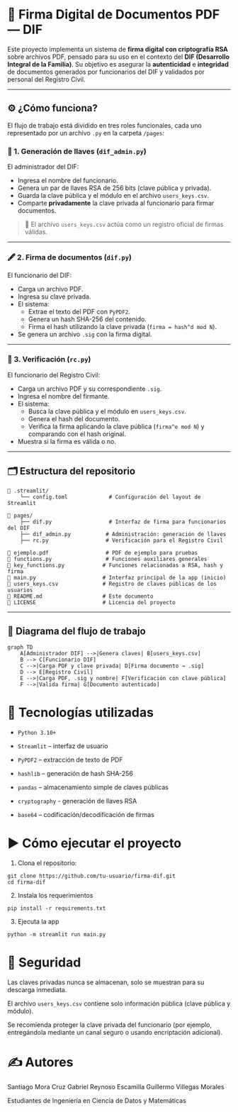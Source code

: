 # 📄 Firma Digital de Documentos PDF — DIF

Este proyecto implementa un sistema de **firma digital con criptografía RSA** sobre archivos PDF, pensado para su uso en el contexto del **DIF (Desarrollo Integral de la Familia)**. Su objetivo es asegurar la **autenticidad** e **integridad** de documentos generados por funcionarios del DIF y validados por personal del Registro Civil.

---

## ⚙️ ¿Cómo funciona?

El flujo de trabajo está dividido en tres roles funcionales, cada uno representado por un archivo `.py` en la carpeta `/pages`:

### 🔐 1. Generación de llaves (`dif_admin.py`)
El administrador del DIF:
- Ingresa el nombre del funcionario.
- Genera un par de llaves RSA de 256 bits (clave pública y privada).
- Guarda la clave pública y el módulo en el archivo `users_keys.csv`.
- Comparte **privadamente** la clave privada al funcionario para firmar documentos.

> 🔑 El archivo `users_keys.csv` actúa como un registro oficial de firmas válidas.

---

### 🖋️ 2. Firma de documentos (`dif.py`)
El funcionario del DIF:
- Carga un archivo PDF.
- Ingresa su clave privada.
- El sistema:
  - Extrae el texto del PDF con `PyPDF2`.
  - Genera un hash SHA-256 del contenido.
  - Firma el hash utilizando la clave privada (`firma = hash^d mod N`).
- Se genera un archivo `.sig` con la firma digital.

---

### 🧾 3. Verificación (`rc.py`)
El funcionario del Registro Civil:
- Carga un archivo PDF y su correspondiente `.sig`.
- Ingresa el nombre del firmante.
- El sistema:
  - Busca la clave pública y el módulo en `users_keys.csv`.
  - Genera el hash del documento.
  - Verifica la firma aplicando la clave pública (`firma^e mod N`) y comparando con el hash original.
- Muestra si la firma es válida o no.

---

## 🗂️ Estructura del repositorio

```
📁 .streamlit/
    └── config.toml             # Configuración del layout de Streamlit

📁 pages/
    ├── dif.py                  # Interfaz de firma para funcionarios del DIF
    ├── dif_admin.py           # Administración: generación de llaves
    ├── rc.py                  # Verificación para el Registro Civil

📄 ejemplo.pdf                  # PDF de ejemplo para pruebas
📄 functions.py                 # Funciones auxiliares generales
📄 key_functions.py            # Funciones relacionadas a RSA, hash y firma
📄 main.py                     # Interfaz principal de la app (inicio)
📄 users_keys.csv              # Registro de claves públicas de los usuarios
📄 README.md                   # Este documento
📄 LICENSE                     # Licencia del proyecto
```


---

## 🔄 Diagrama del flujo de trabajo

```mermaid
graph TD
    A[Administrador DIF] -->|Genera claves| B[users_keys.csv]
    B --> C[Funcionario DIF]
    C -->|Carga PDF y clave privada| D[Firma documento → .sig]
    D --> E[Registro Civil]
    E -->|Carga PDF, .sig y nombre| F[Verificación con clave pública]
    F -->|Valida firma| G[Documento autenticado]
```

# 🧪 Tecnologías utilizadas
* `Python 3.10+`

* `Streamlit` – interfaz de usuario

* `PyPDF2` – extracción de texto de PDF

* `hashlib` – generación de hash SHA-256

* `pandas` – almacenamiento simple de claves públicas

* `cryptography` - generación de llaves RSA

* `base64` – codificación/decodificación de firmas

# ▶️ Cómo ejecutar el proyecto

1. Clona el repositorio:

```
git clone https://github.com/tu-usuario/firma-dif.git
cd firma-dif
```

2. Instala los requerimientos

```
pip install -r requirements.txt
```

3. Ejecuta la app
```
python -m streamlit run main.py
```

# 🔐 Seguridad
Las claves privadas nunca se almacenan, solo se muestran para su descarga inmediata.

El archivo `users_keys.csv` contiene solo información pública (clave pública y módulo).

Se recomienda proteger la clave privada del funcionario (por ejemplo, entregándola mediante un canal seguro o usando encriptación adicional).

# ✍️ Autores
Santiago Mora Cruz
Gabriel Reynoso Escamilla
Guillermo Villegas Morales

Estudiantes de Ingeniería en Ciencia de Datos y Matemáticas
